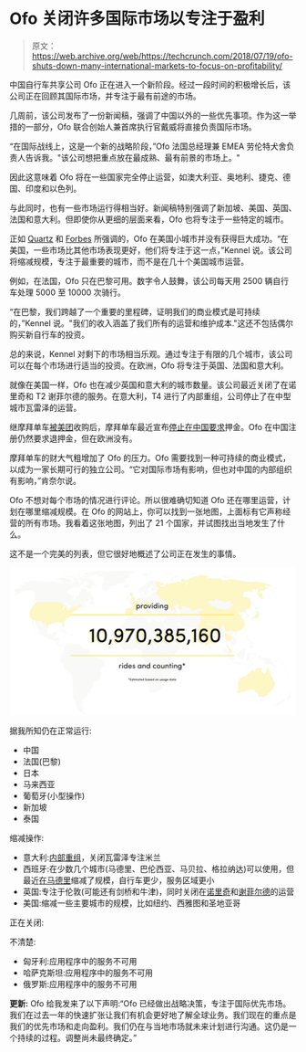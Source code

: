 # Ofo 关闭许多国际市场以专注于盈利

> 原文：<https://web.archive.org/web/https://techcrunch.com/2018/07/19/ofo-shuts-down-many-international-markets-to-focus-on-profitability/>

中国自行车共享公司 Ofo 正在进入一个新阶段。经过一段时间的积极增长后，该公司正在回顾其国际市场，并专注于最有前途的市场。

几周前，该公司发布了一份新闻稿，强调了中国以外的一些优先事项。作为这一举措的一部分，Ofo 联合创始人兼首席执行官戴威将直接负责国际市场。

“在国际战线上，这是一个新的战略阶段，”Ofo 法国总经理兼 EMEA 劳伦特犬舍负责人告诉我。"该公司想把重点放在最成熟、最有前景的市场上。"

因此这意味着 Ofo 将在一些国家完全停止运营，如澳大利亚、奥地利、捷克、德国、印度和以色列。

与此同时，也有一些市场运行得相当好。新闻稿特别强调了新加坡、美国、英国、法国和意大利。但即使你从更细的层面来看，Ofo 也将专注于一些特定的城市。

正如 [Quartz](https://web.archive.org/web/20230225042541/https://qz.com/1331368/bike-sharing-company-ofo-is-dramatically-scaling-back-in-north-america/) 和 [Forbes](https://web.archive.org/web/20230225042541/https://www.forbes.com/sites/bizcarson/2018/07/18/ofo-bikes-us/#3a9e6f3f2785) 所强调的，Ofo 在美国小城市并没有获得巨大成功。“在美国，一些市场比其他市场表现更好，他们将专注于这一点，”Kennel 说。该公司将缩减规模，专注于最重要的城市，而不是在几十个美国城市运营。

例如，在法国，Ofo 只在巴黎可用。数字令人鼓舞，该公司每天用 2500 辆自行车处理 5000 至 10000 次骑行。

“在巴黎，我们跨越了一个重要的里程碑，证明我们的商业模式是可持续的，”Kennel 说。"我们的收入涵盖了我们所有的运营和维护成本."这还不包括偶尔购买新自行车的投资。

总的来说，Kennel 对剩下的市场相当乐观。通过专注于有限的几个城市，该公司可以在每个市场进行适当的投资。在欧洲，Ofo 将专注于英国、法国和意大利。

就像在美国一样，Ofo 也在减少英国和意大利的城市数量。该公司最近关闭了在诺里奇和 T2 谢菲尔德的服务。在意大利，T4 进行了内部重组，公司停止了在中型城市瓦雷泽的运营。

继摩拜单车[被美团](https://web.archive.org/web/20230225042541/https://techcrunch.com/2018/04/03/chinese-bike-sharing-pioneer-mobike-sold-to-ambitious-meituan-dianping-for-2-7b/ "its acquisition by Meituan for $2.7 billion in April")收购后，摩拜单车最近宣布[停止在中国要求](https://web.archive.org/web/20230225042541/https://techcrunch.com/2018/07/04/mobike-unveils-first-initiatives-since-acquisition-by-meituan-including-no-longer-requiring-deposits/)押金。Ofo 在中国注册仍然要求退押金，但在欧洲没有。

摩拜单车的财大气粗增加了 Ofo 的压力。Ofo 需要找到一种可持续的商业模式，以成为一家长期可行的独立公司。“它对国际市场有影响，但也对中国的内部组织有影响，”肯奈尔说。

Ofo 不想对每个市场的情况进行评论。所以很难确切知道 Ofo 还在哪里运营，计划在哪里缩减规模。在 Ofo 的网站上，你可以找到一张地图，上面标有它声称经营的所有市场。我看着这张地图，列出了 21 个国家，并试图找出当地发生了什么。

这不是一个完美的列表，但它很好地概述了公司正在发生的事情。

![](img/ddb3ad3f96032a706b2b4ec179a07cc4.png)

据我所知仍在正常运行:

*   中国
*   法国(巴黎)
*   日本
*   马来西亚
*   葡萄牙(小型操作)
*   新加坡
*   泰国

缩减操作:

*   意大利:[内部重组](https://web.archive.org/web/20230225042541/https://milano.corriere.it/notizie/cronaca/18_luglio_18/milano-bici-gialle-crisi-vandali-abusivi-conti-non-tornano-ofo-taglia-manager-d0552e58-89ee-11e8-8bbc-b107b233a106.shtml)，关闭瓦雷泽专注米兰
*   西班牙:在少数几个城市(马德里、巴伦西亚、马贝拉、格拉纳达)可以使用，但最近[在马德里](https://web.archive.org/web/20230225042541/https://www.elindependiente.com/politica/2018/07/04/pinchazo-del-uber-de-las-bicis-en-madrid-la-app-se-retira-en-tres-distritos-por-robos/)缩减了规模，自行车更少，服务区域更小
*   英国:专注于伦敦(可能还有剑桥和牛津)，同时关闭在[诺里奇](https://web.archive.org/web/20230225042541/https://www.bbc.co.uk/news/uk-england-norfolk-44780649)和[谢菲尔德](https://web.archive.org/web/20230225042541/https://asia.nikkei.com/Spotlight/Sharing-Economy/Alibaba-backed-Ofo-shrinks-overseas-bike-sharing)的运营
*   美国:缩减一些主要城市的规模，比如纽约、西雅图和圣地亚哥

正在关闭:

不清楚:

*   匈牙利:应用程序中的服务不可用
*   哈萨克斯坦:应用程序中的服务不可用
*   俄罗斯:应用程序中的服务不可用

**更新:** Ofo 给我发来了以下声明:“Ofo 已经做出战略决策，专注于国际优先市场。我们在过去一年的快速扩张让我们有机会更好地了解全球业务。我们现在的重点是我们的优先市场和走向盈利。我们仍在与当地市场就未来计划进行沟通。这仍是一个持续的过程。调整尚未最终确定。”